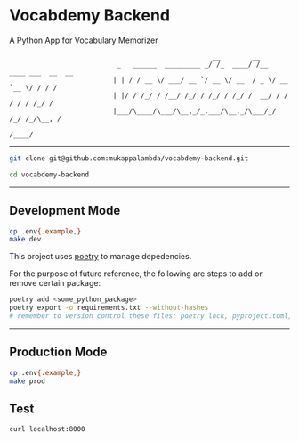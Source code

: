 # Vocabdemy Backend

A Python App for Vocabulary Memorizer

```
                                                   __        __
                           _   ______  _________ _/ /_  ____/ /__  ____ ___  __  __
                          | | / / __ \/ ___/ __ `/ __ \/ __  / _ \/ __ `__ \/ / / /
                          | |/ / /_/ / /__/ /_/ / /_/ / /_/ /  __/ / / / / / /_/ /
                          |___/\____/\___/\__,_/_.___/\__,_/\___/_/ /_/ /_/\__, /
                                                                          /____/

```

---

```bash
git clone git@github.com:mukappalambda/vocabdemy-backend.git
```

```bash
cd vocabdemy-backend
```

---

## Development Mode

```bash
cp .env{.example,}
make dev
```

This project uses [poetry](https://github.com/python-poetry/poetry) to manage depedencies.

For the purpose of future reference, the following are steps to add or remove certain package:

```bash
poetry add <some_python_package>
poetry export -o requirements.txt --without-hashes
# remember to version control these files: poetry.lock, pyproject.toml, requirements.txt
```

---

## Production Mode

```bash
cp .env{.example,}
make prod
```

## Test

```bash
curl localhost:8000
```
